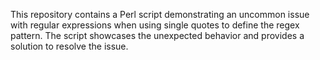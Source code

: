 This repository contains a Perl script demonstrating an uncommon issue with regular expressions when using single quotes to define the regex pattern. The script showcases the unexpected behavior and provides a solution to resolve the issue.
